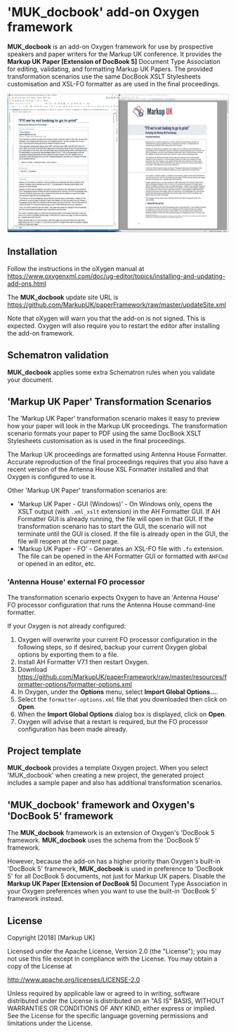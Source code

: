 # 'MUK_docbook' add-on Oxygen framework

**MUK_docbook** is an add-on Oxygen framework for use by prospective speakers and paper writers for the Markup UK conference. It provides the **Markup UK Paper [Extension of DocBook 5]** Document Type Association for editing, validating, and formatting Markup UK Papers. The provided transformation scenarios use the same DocBook XSLT Stylesheets customisation and XSL-FO formatter as are used in the final proceedings.

![](framework.jpg)

## Installation

Follow the instructions in the oXygen manual at https://www.oxygenxml.com/doc/ug-editor/topics/installing-and-updating-add-ons.html

The **MUK_docbook** update site URL is https://github.com/MarkupUK/paperFramework/raw/master/updateSite.xml

Note that oXygen will warn you that the add-on is not signed. This is expected. Oxygen will also require you to restart the editor after installing the add-on framework.

## Schematron validation

**MUK_docbook** applies some extra Schematron rules when you validate your document.

## 'Markup UK Paper' Transformation Scenarios

The 'Markup UK Paper' transformation scenario makes it easy to preview how your paper will look in the Markup UK proceedings. The transformation scenario formats your paper to PDF using the same DocBook XSLT Stylesheets customisation as is used in the final proceedings.

The Markup UK proceedings are formatted using Antenna House Formatter. Accurate reproduction of the final proceedings requires that you also have a recent version of the Antenna House XSL Formatter installed and that Oxygen is configured to use it.

Other 'Markup UK Paper' transformation scenarios are:

- 'Markup UK Paper - GUI (Windows)' - On Windows only, opens the XSLT output (with `.xml_xslt` extension) in the AH Formatter GUI. If AH Formatter GUI is already running, the file will open in that GUI. If the transformation scenario has to start the GUI, the scenario will not terminate until the GUI is closed. If the file is already open in the GUI, the file will reopen at the current page.
- 'Markup UK Paper - FO' - Generates an XSL-FO file with `.fo` extension. The file can be opened in the AH Formatter GUI or formatted with `AHFCmd` or opened in an editor, etc.

### 'Antenna House' external FO processor

The transformation scenario expects Oxygen to have an 'Antenna House' FO processor configuration that runs the Antenna House command-line formatter.

If your Oxygen is not already configured:

1. Oxygen will overwrite your current FO processor configuration in the following steps, so if desired, backup your current Oxygen global options by exporting them to a file.
1. Install AH Formatter V7.1 then restart Oxygen.
1. Download https://github.com/MarkupUK/paperFramework/raw/master/resources/formatter-options/formatter-options.xml
1. In Oxygen, under the **Options** menu, select **Import Global Options...**.
1. Select the `formatter-options.xml` file that you downloaded then click on **Open**.
1. When the **Import Global Options** dialog box is displayed, click on **Open**.
1. Oxygen will advise that a restart is required, but the FO processor configuration has been made already.

## Project template

**MUK_docbook** provides a template Oxygen project. When you select 'MUK_docbook' when creating a new project, the generated project includes a sample paper and also has additional transformation scenarios.

## 'MUK_docbook' framework and Oxygen's 'DocBook 5' framework

The **MUK_docbook** framework is an extension of Oxygen's 'DocBook 5 framework. **MUK_docbook** uses the schema from the 'DocBook 5' framework.

However, because the add-on has a higher priority than Oxygen's built-in 'DocBook 5' framework, **MUK_docbook** is used in preference to 'DocBook 5' for all DocBook 5 documents, not just for Markup UK papers. Disable the **Markup UK Paper [Extension of DocBook 5]** Document Type Association in your Oxygen preferences when you want to use the built-in 'DocBook 5' framework instead.

## License

Copyright [2018] [Markup UK]

Licensed under the Apache License, Version 2.0 (the "License");
you may not use this file except in compliance with the License.
You may obtain a copy of the License at

http://www.apache.org/licenses/LICENSE-2.0

Unless required by applicable law or agreed to in writing, software
distributed under the License is distributed on an "AS IS" BASIS,
WITHOUT WARRANTIES OR CONDITIONS OF ANY KIND, either express or implied.
See the License for the specific language governing permissions and
limitations under the License.
